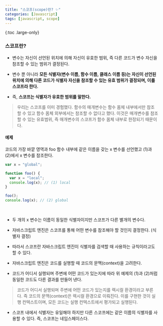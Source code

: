 ```yaml
---
title: "스코프(scope)란? ✨"
categories: [Javascript]
tags: [javascript, scope]
---
```


{:toc .large-only}

### 스코프란?

- 변수는 자신이 선언된 위치에 의해 자신이 유효한 범위, 즉 다른 코드가 변수 자신을 참조할 수 있는 범위가 결정된다.

- 변수 뿐 아니라 **모든 식별자(변수 이름, 함수 이름, 클래스 이름 등)는 자신이 선언된 위치에 의해 다른 코드가 식별자 자신을 참조할 수 있는 유효 범위가 결정되며, 이를 스코프라 한다.**

- 즉, **스코프는 식별자가 유효한 범위를 말한다.**

> 우리는 스코프를 이미 경험했다. 함수의 매개변수는 함수 몸체 내부에서만 참조할 수 있고 함수 몸체 외부에서는 참조할 수 없다고 했다. 이것은 매개변수를 참조할 수 있는 유효범위, 즉 매개변수의 스코프가 함수 몸체 내부로 한정되기 때문이다.

#### 예제

코드의 가장 바깥 영역과 foo 함수 내부에 같은 이름을 갖는 x 변수를 선언했고 (1)과 (2)에서 x 변수를 참조한다.

```js
var x = "global";

function foo() {
  var x = "local";
  console.log(x); // (1) local
}

foo();
console.log(x); // (2) global
```

<br/>

- 두 개의 x 변수는 이름이 동일한 식별자이지만 스코프가 다른 별개의 변수다.

- 자바스크립트 엔진은 스코프를 통해 어떤 변수를 참조해야 할 것인지 결정한다. (식별자 결정)

- 따라서 스코프란 자바스크립트 엔진이 식별자를 검색할 때 사용하는 규칙이라고도 할 수 있다.

- 자바스크립트 엔진은 코드를 실행할 때 코드의 문맥(context)을 고려한다.

- 코드가 어디서 실행되며 주변에 어떤 코드가 있는지에 따라 위 예제의 (1)과 (2)처럼 동일한 코드도 다른 결과를 만들어 낸다.

> 코드가 어디서 실행되며 주변에 어떤 코드가 있는지를 렉시컬 환경이라고 부른다. 즉 코드의 문맥(context)은 렉시컬 환경으로 이뤄진다. 이를 구현한 것이 실행 컨텍스트이며, 모든 코드는 실행 컨텍스트에서 평가되고 실행된다.

- 스코프 내에서 식별자는 유일해야 하지만 다른 스코프에는 같은 이름의 식별자를 사용할 수 있다. 즉, 스코프는 네임스페이스다.
